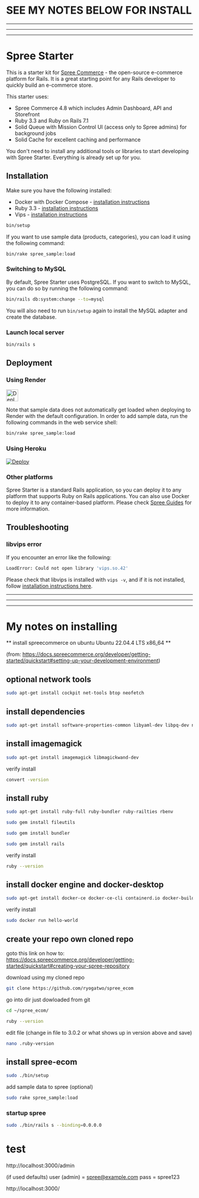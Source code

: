 # SEE MY NOTES BELOW FOR INSTALL
--------------------------
--------------------------
--------------------------


# Spree Starter

This is a starter kit for [Spree Commerce](https://spreecommerce.org) - the open-source e-commerce platform for Rails. It is a great starting point for any Rails developer to quickly build an e-commerce store.

This starter uses:

* Spree Commerce 4.8 which includes Admin Dashboard, API and Storefront
* Ruby 3.3 and Ruby on Rails 7.1
* Solid Queue with Mission Control UI (access only to Spree admins) for background jobs
* Solid Cache for excellent caching and performance

You don't need to install any additional tools or libraries to start developing with Spree Starter. Everything is already set up for you.

## Installation

Make sure you have the following installed:
* Docker with Docker Compose - [installation instructions](https://docs.docker.com/get-docker/)
* Ruby 3.3 - [installation instructions](https://www.ruby-lang.org/en/documentation/installation/)
* Vips - [installation instructions](https://libvips.github.io/libvips/install.html)

```bash
bin/setup
```

If you want to use sample data (products, categories), you can load it using the following command:

```bash
bin/rake spree_sample:load
```

### Switching to MySQL

By default, Spree Starter uses PostgreSQL. If you want to switch to MySQL, you can do so by running the following command:

```bash
bin/rails db:system:change --to=mysql
```

You will also need to run `bin/setup` again to install the MySQL adapter and create the database.

### Launch local server

```bash
bin/rails s
```

## Deployment

### Using Render

<a href="https://render.com/deploy?repo=https://github.com/spree/spree_starter/tree/main">
  <img src="https://render.com/images/deploy-to-render-button.svg" alt="Deploy to Render" height=32>
</a>

Note that sample data does not automatically get loaded when deploying to Render with the default configuration. In order to add sample data, run the following commands in the web service shell:

```bash
bin/rake spree_sample:load
```

### Using Heroku

[![Deploy](https://www.herokucdn.com/deploy/button.svg)](https://heroku.com/deploy)

### Other platforms

Spree Starter is a standard Rails application, so you can deploy it to any platform that supports Ruby on Rails applications. You can also use Docker to deploy it to any container-based platform. Please check [Spree Guides](https://guides.spreecommerce.org/developer/deployment.html) for more information.

## Troubleshooting

### libvips error

If you encounter an error like the following:

```bash
LoadError: Could not open library 'vips.so.42'
```

Please check that libvips is installed with `vips -v`, and if it is not installed, follow [installation instructions here](https://www.libvips.org/install.html).

-------------------------------------------
-------------------------------------------
-------------------------------------------

# My notes on installing 

** install spreecommerce on ubuntu Ubuntu 22.04.4 LTS x86_64 **

(from: https://docs.spreecommerce.org/developer/getting-started/quickstart#setting-up-your-development-environment)


## optional network tools 

```bash
sudo apt-get install cockpit net-tools btop neofetch
```


## install dependencies 

```bash
sudo apt-get install software-properties-common libyaml-dev libpq-dev nodejs libvips libvips-tools git-all
```


## install imagemagick 

```bash
sudo apt-get install imagemagick libmagickwand-dev
```

verify install

```bash
convert -version
```


## install ruby 

```bash
sudo apt-get install ruby-full ruby-bundler ruby-railties rbenv
```

```bash
sudo gem install fileutils
```

```bash
sudo gem install bundler
```

```bash
sudo gem install rails 
```

verify install

```bash
ruby --version
```

## install docker engine and docker-desktop

```bash
sudo apt-get install docker-ce docker-ce-cli containerd.io docker-buildx-plugin docker-compose-plugin docker-compose docker-desktop
```

verify install

```bash
sudo docker run hello-world
```

## create your repo own cloned repo 

goto this link on how to:  https://docs.spreecommerce.org/developer/getting-started/quickstart#creating-your-spree-repository

download using my cloned repo 

```bash
git clone https://github.com/ryogatwo/spree_ecom
```

go into dir just dowloaded from git

```bash
cd ~/spree_ecom/
```
```bash
ruby --version
```
edit file (change in file to 3.0.2 or what shows up in version above and save)

```bash
nano .ruby-version       
```

## install spree-ecom

```bash
sudo ./bin/setup
```

add sample data to spree  (optional)

```bash
sudo rake spree_sample:load
```

### startup spree

```bash
sudo ./bin/rails s --binding=0.0.0.0
```


# test

http://localhost:3000/admin

(if used defaults)
user (admin) = spree@example.com
pass = spree123


http://localhost:3000/







